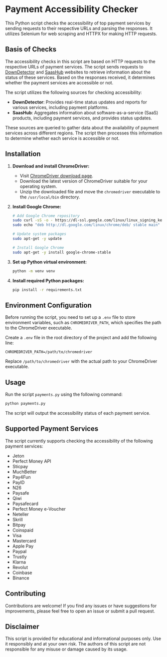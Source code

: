 # Payment Accessibility Checker

This Python script checks the accessibility of top payment services by sending requests to their respective URLs and parsing the responses. It utilizes Selenium for web scraping and HTTPX for making HTTP requests.

## Basis of Checks

The accessibility checks in this script are based on HTTP requests to the respective URLs of payment services. The script sends requests to [DownDetector](https://downdetector.com/) and [SaasHub](https://www.saashub.com/) websites to retrieve information about the status of these services. Based on the responses received, it determines whether the payment services are accessible or not.

The script utilizes the following sources for checking accessibility:
- **DownDetector**: Provides real-time status updates and reports for various services, including payment platforms.
- **SaasHub**: Aggregates information about software-as-a-service (SaaS) products, including payment services, and provides status updates.

These sources are queried to gather data about the availability of payment services across different regions. The script then processes this information to determine whether each service is accessible or not.

## Installation

1. **Download and install ChromeDriver:**
   - Visit [ChromeDriver download page](https://chromedriver.com/download#stable).
   - Download the latest version of ChromeDriver suitable for your operating system.
   - Unzip the downloaded file and move the `chromedriver` executable to the `/usr/local/bin` directory.

2. **Install Google Chrome:**
   ```bash
   # Add Google Chrome repository
   sudo curl -sS -o - https://dl-ssl.google.com/linux/linux_signing_key.pub | apt-key add
   sudo echo "deb http://dl.google.com/linux/chrome/deb/ stable main" >> /etc/apt/sources.list.d/google-chrome.list
   
   # Update system packages
   sudo apt-get -y update
   
   # Install Google Chrome
   sudo apt-get -y install google-chrome-stable
   ```

3. **Set up Python virtual environment:**
   ```bash
   python -m venv venv
   ```

4. **Install required Python packages:**
   ```bash
   pip install -r requirements.txt
   ```

## Environment Configuration

Before running the script, you need to set up a `.env` file to store environment variables, such as `CHROMEDRIVER_PATH`, which specifies the path to the ChromeDriver executable.

Create a `.env` file in the root directory of the project and add the following line:
```plaintext
CHROMEDRIVER_PATH=/path/to/chromedriver
```
Replace `/path/to/chromedriver` with the actual path to your ChromeDriver executable.

## Usage

Run the script `payments.py` using the following command:
```bash
python payments.py
```

The script will output the accessibility status of each payment service.

## Supported Payment Services

The script currently supports checking the accessibility of the following payment services:
- Jeton
- Perfect Money API
- Sticpay
- MuchBetter
- Pay4Fun
- PayID
- N26
- Paysafe
- Qiwi
- Paysafecard
- Perfect Money e-Voucher
- Neteller
- Skrill
- Bitpay
- Coinspaid
- Visa
- Mastercard
- Apple Pay
- Paypal
- Trustly
- Klarna
- Revolut
- Coinbase
- Binance

## Contributing

Contributions are welcome! If you find any issues or have suggestions for improvements, please feel free to open an issue or submit a pull request.

## Disclaimer

This script is provided for educational and informational purposes only. Use it responsibly and at your own risk. The authors of this script are not responsible for any misuse or damage caused by its usage.